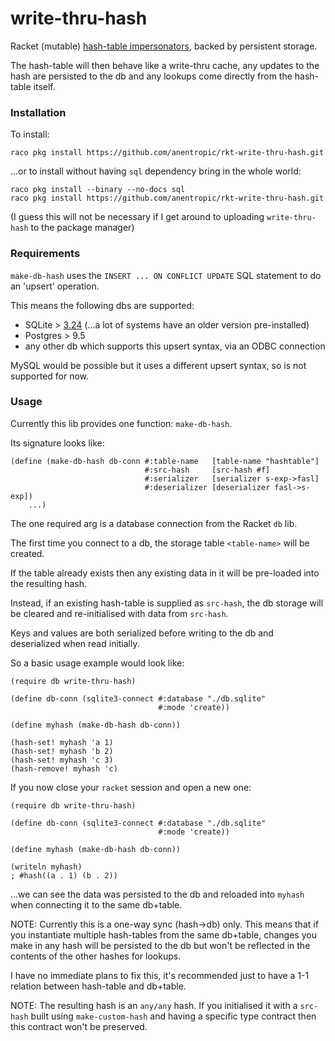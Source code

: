 # write-thru-hash
Racket (mutable) [hash-table impersonators](https://docs.racket-lang.org/reference/chaperones.html#%28def._%28%28quote._~23~25kernel%29._impersonate-hash%29%29), backed by persistent storage.

The hash-table will then behave like a write-thru cache, any updates to the hash are persisted to the db and any lookups come directly from the hash-table itself.

### Installation

To install:
```
raco pkg install https://github.com/anentropic/rkt-write-thru-hash.git
```

...or to install without having `sql` dependency bring in the whole world:
```
raco pkg install --binary --no-docs sql
raco pkg install https://github.com/anentropic/rkt-write-thru-hash.git
```
(I guess this will not be necessary if I get around to uploading `write-thru-hash` to the package manager)

### Requirements

`make-db-hash` uses the `INSERT ... ON CONFLICT UPDATE` SQL statement to do an 'upsert' operation.

This means the following dbs are supported:
* SQLite > [3.24](https://phoronix.com/scan.php?page=news_item&px=SQLite-3.24-Released-UPSERT) (...a lot of systems have an older version pre-installed)
* Postgres > 9.5
* any other db which supports this upsert syntax, via an ODBC connection

MySQL would be possible but it uses a different upsert syntax, so is not supported for now.

### Usage

Currently this lib provides one function: `make-db-hash`.

Its signature looks like:
```racket
(define (make-db-hash db-conn #:table-name   [table-name "hashtable"]
                              #:src-hash     [src-hash #f]
                              #:serializer   [serializer s-exp->fasl]
                              #:deserializer [deserializer fasl->s-exp])
    ...)
```

The one required arg is a database connection from the Racket `db` lib.

The first time you connect to a db, the storage table `<table-name>` will be created.

If the table already exists then any existing data in it will be pre-loaded into the resulting hash.

Instead, if an existing hash-table is supplied as `src-hash`, the db storage will be cleared and re-initialised with data from `src-hash`.

Keys and values are both serialized before writing to the db and deserialized when read initially.

So a basic usage example would look like:

```racket
(require db write-thru-hash)

(define db-conn (sqlite3-connect #:database "./db.sqlite"
                                 #:mode 'create))

(define myhash (make-db-hash db-conn))

(hash-set! myhash 'a 1)
(hash-set! myhash 'b 2)
(hash-set! myhash 'c 3)
(hash-remove! myhash 'c)
```

If you now close your `racket` session and open a new one:
```racket
(require db write-thru-hash)

(define db-conn (sqlite3-connect #:database "./db.sqlite"
                                 #:mode 'create))

(define myhash (make-db-hash db-conn))

(writeln myhash)
; #hash((a . 1) (b . 2))
```
...we can see the data was persisted to the db and reloaded into `myhash` when connecting it to the same db+table.

NOTE: Currently this is a one-way sync (hash->db) only. This means that if you instantiate multiple hash-tables from the same db+table, changes you make in any hash will be persisted to the db but won't be reflected in the contents of the other hashes for lookups.

I have no immediate plans to fix this, it's recommended just to have a 1-1 relation between hash-table and db+table.

NOTE: The resulting hash is an `any/any` hash. If you initialised it with a `src-hash` built using `make-custom-hash` and having a specific type contract then this contract won't be preserved.


